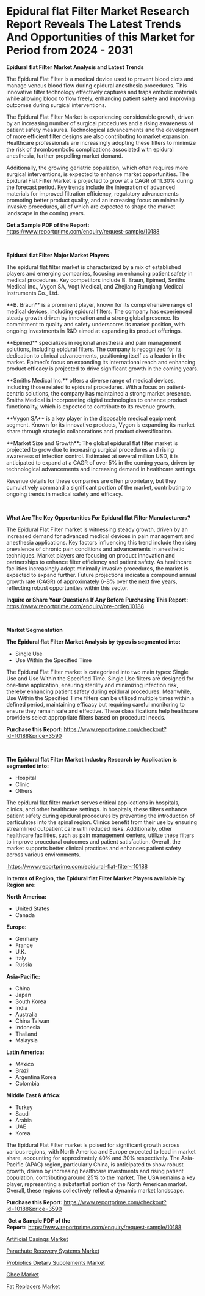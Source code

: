 <p><h1>Epidural flat Filter Market Research Report Reveals The Latest Trends And Opportunities of this Market for Period from 2024 - 2031</h1></p><p><strong>Epidural flat Filter Market Analysis and Latest Trends</strong></p>
<p><p>The Epidural Flat Filter is a medical device used to prevent blood clots and manage venous blood flow during epidural anesthesia procedures. This innovative filter technology effectively captures and traps embolic materials while allowing blood to flow freely, enhancing patient safety and improving outcomes during surgical interventions. </p><p>The Epidural Flat Filter Market is experiencing considerable growth, driven by an increasing number of surgical procedures and a rising awareness of patient safety measures. Technological advancements and the development of more efficient filter designs are also contributing to market expansion. Healthcare professionals are increasingly adopting these filters to minimize the risk of thromboembolic complications associated with epidural anesthesia, further propelling market demand.</p><p>Additionally, the growing geriatric population, which often requires more surgical interventions, is expected to enhance market opportunities. The Epidural Flat Filter Market is projected to grow at a CAGR of 11.30% during the forecast period. Key trends include the integration of advanced materials for improved filtration efficiency, regulatory advancements promoting better product quality, and an increasing focus on minimally invasive procedures, all of which are expected to shape the market landscape in the coming years.</p></p>
<p><strong>Get a Sample PDF of the Report:&nbsp;</strong> <a href="https://www.reportprime.com/enquiry/request-sample/10188?utm_campaign=1620&utm_medium=2&utm_source=Github&utm_content=ia&utm_term=18102024&utm_id=epidural-flat-filter">https://www.reportprime.com/enquiry/request-sample/10188</a></p>
<p>&nbsp;</p>
<p><strong>Epidural flat Filter Major Market Players</strong></p>
<p><p>The epidural flat filter market is characterized by a mix of established players and emerging companies, focusing on enhancing patient safety in medical procedures. Key competitors include B. Braun, Epimed, Smiths Medical Inc., Vygon SA, Vogt Medical, and Zhejiang Runqiang Medical Instruments Co., Ltd.</p><p>**B. Braun** is a prominent player, known for its comprehensive range of medical devices, including epidural filters. The company has experienced steady growth driven by innovation and a strong global presence. Its commitment to quality and safety underscores its market position, with ongoing investments in R&D aimed at expanding its product offerings.</p><p>**Epimed** specializes in regional anesthesia and pain management solutions, including epidural filters. The company is recognized for its dedication to clinical advancements, positioning itself as a leader in the market. Epimed’s focus on expanding its international reach and enhancing product efficacy is projected to drive significant growth in the coming years.</p><p>**Smiths Medical Inc.** offers a diverse range of medical devices, including those related to epidural procedures. With a focus on patient-centric solutions, the company has maintained a strong market presence. Smiths Medical is incorporating digital technologies to enhance product functionality, which is expected to contribute to its revenue growth.</p><p>**Vygon SA** is a key player in the disposable medical equipment segment. Known for its innovative products, Vygon is expanding its market share through strategic collaborations and product diversification.</p><p>**Market Size and Growth**: The global epidural flat filter market is projected to grow due to increasing surgical procedures and rising awareness of infection control. Estimated at several million USD, it is anticipated to expand at a CAGR of over 5% in the coming years, driven by technological advancements and increasing demand in healthcare settings. </p><p>Revenue details for these companies are often proprietary, but they cumulatively command a significant portion of the market, contributing to ongoing trends in medical safety and efficacy.</p></p>
<p>&nbsp;</p>
<p><strong>What Are The Key Opportunities For Epidural flat Filter Manufacturers?</strong></p>
<p><p>The Epidural Flat Filter market is witnessing steady growth, driven by an increased demand for advanced medical devices in pain management and anesthesia applications. Key factors influencing this trend include the rising prevalence of chronic pain conditions and advancements in anesthetic techniques. Market players are focusing on product innovation and partnerships to enhance filter efficiency and patient safety. As healthcare facilities increasingly adopt minimally invasive procedures, the market is expected to expand further. Future projections indicate a compound annual growth rate (CAGR) of approximately 6-8% over the next five years, reflecting robust opportunities within this sector.</p></p>
<p><strong>Inquire or Share Your Questions If Any Before Purchasing This Report:</strong> <a href="https://www.reportprime.com/enquiry/pre-order/10188?utm_campaign=1620&utm_medium=2&utm_source=Github&utm_content=ia&utm_term=18102024&utm_id=epidural-flat-filter">https://www.reportprime.com/enquiry/pre-order/10188</a></p>
<p>&nbsp;</p>
<p><strong>Market Segmentation</strong></p>
<p><strong>The Epidural flat Filter Market Analysis by types is segmented into:</strong></p>
<p><ul><li>Single Use</li><li>Use Within the Specified Time</li></ul></p>
<p><p>The Epidural Flat Filter market is categorized into two main types: Single Use and Use Within the Specified Time. Single Use filters are designed for one-time application, ensuring sterility and minimizing infection risk, thereby enhancing patient safety during epidural procedures. Meanwhile, Use Within the Specified Time filters can be utilized multiple times within a defined period, maintaining efficacy but requiring careful monitoring to ensure they remain safe and effective. These classifications help healthcare providers select appropriate filters based on procedural needs.</p></p>
<p><strong>Purchase this Report:&nbsp;</strong><a href="https://www.reportprime.com/checkout?id=10188&price=3590&utm_campaign=1620&utm_medium=2&utm_source=Github&utm_content=ia&utm_term=18102024&utm_id=epidural-flat-filter">https://www.reportprime.com/checkout?id=10188&price=3590</a></p>
<p>&nbsp;</p>
<p><strong>The Epidural flat Filter Market Industry Research by Application is segmented into:</strong></p>
<p><ul><li>Hospital</li><li>Clinic</li><li>Others</li></ul></p>
<p><p>The epidural flat filter market serves critical applications in hospitals, clinics, and other healthcare settings. In hospitals, these filters enhance patient safety during epidural procedures by preventing the introduction of particulates into the spinal region. Clinics benefit from their use by ensuring streamlined outpatient care with reduced risks. Additionally, other healthcare facilities, such as pain management centers, utilize these filters to improve procedural outcomes and patient satisfaction. Overall, the market supports better clinical practices and enhances patient safety across various environments.</p></p>
<p><a href="https://www.reportprime.com/epidural-flat-filter-r10188?utm_campaign=1620&utm_medium=2&utm_source=Github&utm_content=ia&utm_term=18102024&utm_id=epidural-flat-filter">&nbsp;https://www.reportprime.com/epidural-flat-filter-r10188</a></p>
<p><strong>In terms of Region, the Epidural flat Filter Market Players available by Region are:</strong></p>
<p>
    <p> <strong> North America: </strong>
        <ul>
            <li>United States</li>
            <li>Canada</li>
        </ul>
        </p> 
    <p> <strong> Europe: </strong>
        <ul>
            <li>Germany</li>
            <li>France</li>
            <li>U.K.</li>
            <li>Italy</li>
            <li>Russia</li>
        </ul>
        </p> 
    <p> <strong> Asia-Pacific: </strong>
        <ul>
            <li>China</li>
            <li>Japan</li>
            <li>South Korea</li>
            <li>India</li>
            <li>Australia</li>
            <li>China Taiwan</li>
            <li>Indonesia</li>
            <li>Thailand</li>
            <li>Malaysia</li>
        </ul>
        </p> 
    <p> <strong> Latin America: </strong>
        <ul>
            <li>Mexico</li>
            <li>Brazil</li>
            <li>Argentina Korea</li>
            <li>Colombia</li>
        </ul>
        </p> 
    <p> <strong> Middle East & Africa: </strong>
        <ul>
            <li>Turkey</li>
            <li>Saudi</li>
            <li>Arabia</li>
            <li>UAE</li>
            <li>Korea</li>
        </ul>
    </p>
    </p>
<p><p>The Epidural Flat Filter market is poised for significant growth across various regions, with North America and Europe expected to lead in market share, accounting for approximately 40% and 30% respectively. The Asia-Pacific (APAC) region, particularly China, is anticipated to show robust growth, driven by increasing healthcare investments and rising patient population, contributing around 25% to the market. The USA remains a key player, representing a substantial portion of the North American market. Overall, these regions collectively reflect a dynamic market landscape.</p></p>
<p><strong>Purchase this Report: </strong><a href="https://www.reportprime.com/checkout?id=10188&price=3590&utm_campaign=1620&utm_medium=2&utm_source=Github&utm_content=ia&utm_term=18102024&utm_id=epidural-flat-filter">https://www.reportprime.com/checkout?id=10188&price=3590</a></p>
<p>&nbsp;<strong>Get a Sample PDF of the Report:&nbsp;&nbsp;</strong><a href="https://www.reportprime.com/enquiry/request-sample/10188?utm_campaign=1620&utm_medium=2&utm_source=Github&utm_content=ia&utm_term=18102024&utm_id=epidural-flat-filter">https://www.reportprime.com/enquiry/request-sample/10188</a></p>
<p><strong></strong></p>
<p><p><a href="https://www.linkedin.com/pulse/in-depth-analysis-global-artificial-casings-market-scope-bpbue?utm_campaign=1620&utm_medium=2&utm_source=Github&utm_content=ia&utm_term=18102024&utm_id=epidural-flat-filter">Artificial Casings Market</a></p><p><a href="https://issuu.com/reportprime-2/docs/parachute-recovery-systems-market-s_149606fcd1da7c?utm_campaign=1620&utm_medium=2&utm_source=Github&utm_content=ia&utm_term=18102024&utm_id=epidural-flat-filter">Parachute Recovery Systems Market</a></p><p><a href="https://www.linkedin.com/pulse/global-probiotics-dietary-supplements-market-share-growth-fy2ne?utm_campaign=1620&utm_medium=2&utm_source=Github&utm_content=ia&utm_term=18102024&utm_id=epidural-flat-filter">Probiotics Dietary Supplements Market</a></p><p><a href="https://www.linkedin.com/pulse/global-ghee-market-trends-forecasts-strategic-analysis-kcqne?utm_campaign=1620&utm_medium=2&utm_source=Github&utm_content=ia&utm_term=18102024&utm_id=epidural-flat-filter">Ghee Market</a></p><p><a href="https://www.linkedin.com/pulse/future-innovation-global-fat-replacers-market-growth-opportunities-litfe?utm_campaign=1620&utm_medium=2&utm_source=Github&utm_content=ia&utm_term=18102024&utm_id=epidural-flat-filter">Fat Replacers Market</a></p></p>